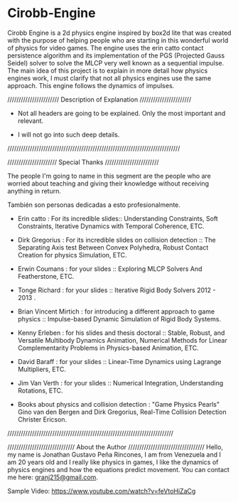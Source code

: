 # Cirobb-Engine

Cirobb Engine is a 2d physics engine inspired by box2d lite that was created with the purpose of helping people who are starting
in this wonderful world of physics for video games. The engine uses the erin catto contact persistence algorithm
and its implementation of the PGS (Projected Gauss Seidel) solver to solve the MLCP very well known as a sequential impulse.
The main idea of ​​this project is to explain in more detail how physics engines work,
I must clarify that not all physics engines use the same approach. This engine follows the dynamics of impulses.



/////////////////////// Description of Explanation ///////////////////////

* Not all headers are going to be explained. Only the most important and relevant.

* I will not go into such deep details.

/////////////////////////////////////////////////////////////////////////////




////////////////////// Special Thanks ////////////////////////

The people I'm going to name in this segment are the people who are worried about teaching and giving their knowledge without receiving anything in return.

También son personas dedicadas a esto profesionalmente.

* Erin catto : For its incredible slides:: Understanding Constraints, Soft Constraints, Iterative Dynamics with Temporal Coherence, ETC. 

* Dirk Gregorius : For its incredible slides on collision detection :: The Separating Axis test Between Convex Polyhedra, Robust Contact Creation for physics Simulation, ETC.

* Erwin Coumans : for your slides :: Exploring MLCP Solvers And Featherstone, ETC.

* Tonge Richard : for your slides :: Iterative Rigid Body Solvers 2012 - 2013 .

* Brian Vincent Mirtich : for introducing a different approach to game physics :: Impulse-based Dynamic Simulation of Rigid Body Systems.

* Kenny Erleben : for his slides and thesis doctoral :: Stable, Robust, and Versatile Multibody Dynamics Animation, Numerical Methods for Linear Complementarity Problems in Physics-based Animation, ETC.

* David Baraff : for your slides :: Linear-Time Dynamics using Lagrange Multipliers, ETC.

* Jim Van Verth : for your slides :: Numerical Integration, Understanding Rotations, ETC.

* Books about physics and collision detection : "Game Physics Pearls" Gino van den Bergen and Dirk Gregorius, Real-Time Collision Detection Christer Ericson.

//////////////////////////////////////////////////////////////////////////




////////////////////////////// About the Author //////////////////////////////////
Hello, my name is Jonathan Gustavo Peña Rincones, I am from Venezuela and I am 20 years old and I really like physics in games,
I like the dynamics of physics engines and how the equations predict movement. You can contact me here: granj215@gmail.com.


Sample Video: https://www.youtube.com/watch?v=feVtoHiZaCg
